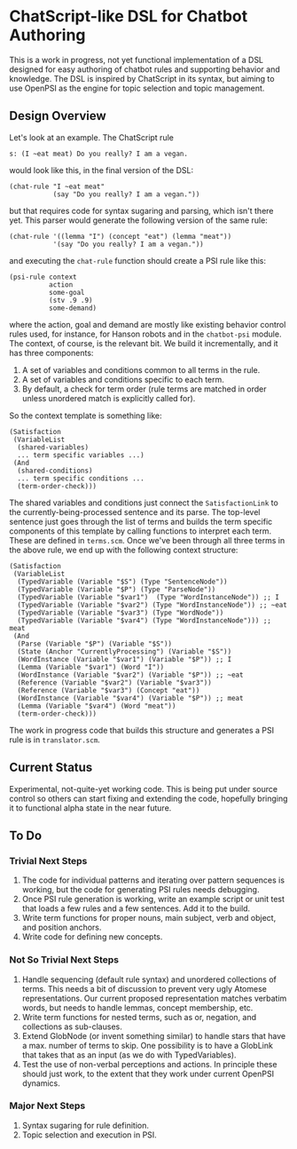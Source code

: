 # ChatScript-like DSL for Chatbot Authoring

This is a work in progress, not yet functional implementation of a DSL designed
for easy authoring of chatbot rules and supporting behavior and knowledge. The
DSL is inspired by ChatScript in its syntax, but aiming to use OpenPSI as the
engine for topic selection and topic management.

## Design Overview

Let's look at an example. The ChatScript rule

```
s: (I ~eat meat) Do you really? I am a vegan.
``` 

would look like this, in the final version of the DSL:

```
(chat-rule "I ~eat meat"
           (say "Do you really? I am a vegan."))
```

but that requires code for syntax sugaring and parsing, which isn't there
yet. This parser would generate the following version of the same rule:

``` 
(chat-rule '((lemma "I") (concept "eat") (lemma "meat"))
           '(say "Do you really? I am a vegan."))
``` 

and executing the `chat-rule` function should create a PSI rule like this:

```
(psi-rule context
          action
          some-goal
          (stv .9 .9)
          some-demand)
```

where the action, goal and demand are mostly like existing behavior control
rules used, for instance, for Hanson robots and in the `chatbot-psi` module. The
context, of course, is the relevant bit. We build it incrementally, and it has
three components:

1. A set of variables and conditions common to all terms in the rule.
2. A set of variables and conditions specific to each term.
3. By default, a check for term order (rule terms are matched in order unless
   unordered match is explicitly called for).
   
So the context template is something like:

```
(Satisfaction
 (VariableList
  (shared-variables)
  ... term specific variables ...)
 (And
  (shared-conditions)
  ... term specific conditions ...
  (term-order-check)))
```

The shared variables and conditions just connect the `SatisfactionLink` to the
currently-being-processed sentence and its parse. The top-level sentence just
goes through the list of terms and builds the term specific components of this
template by calling functions to interpret each term. These are defined in
`terms.scm`. Once we've been through all three terms in the above rule, we end
up with the following context structure:

```
(Satisfaction
 (VariableList
  (TypedVariable (Variable "$S") (Type "SentenceNode"))
  (TypedVariable (Variable "$P") (Type "ParseNode"))
  (TypedVariable (Variable "$var1")  (Type "WordInstanceNode")) ;; I
  (TypedVariable (Variable "$var2") (Type "WordInstanceNode")) ;; ~eat
  (TypedVariable (Variable "$var3") (Type "WordNode"))
  (TypedVariable (Variable "$var4") (Type "WordInstanceNode"))) ;; meat
 (And
  (Parse (Variable "$P") (Variable "$S"))
  (State (Anchor "CurrentlyProcessing") (Variable "$S"))
  (WordInstance (Variable "$var1") (Variable "$P")) ;; I
  (Lemma (Variable "$var1") (Word "I"))
  (WordInstance (Variable "$var2") (Variable "$P")) ;; ~eat
  (Reference (Variable "$var2") (Variable "$var3"))
  (Reference (Variable "$var3") (Concept "eat"))
  (WordInstance (Variable "$var4") (Variable "$P")) ;; meat
  (Lemma (Variable "$var4") (Word "meat"))
  (term-order-check)))
```

The work in progress code that builds this structure and generates a PSI rule is
in `translator.scm`.

## Current Status

Experimental, not-quite-yet working code. This is being put under source control
so others can start fixing and extending the code, hopefully bringing it to
functional alpha state in the near future.

## To Do

### Trivial Next Steps

1. The code for individual patterns and iterating over pattern sequences is
   working, but the code for generating PSI rules needs debugging. 
2. Once PSI rule generation is working, write an example script or unit test
   that loads a few rules and a few sentences. Add it to the build.
3. Write term functions for proper nouns, main subject, verb and object, and
   position anchors.
4. Write code for defining new concepts.

### Not So Trivial Next Steps

1. Handle sequencing (default rule syntax) and unordered collections of
   terms. This needs a bit of discussion to prevent very ugly Atomese
   representations. Our current proposed representation matches verbatim words,
   but needs to handle lemmas, concept membership, etc.
2. Write term functions for nested terms, such as or, negation, and collections
   as sub-clauses.
3. Extend GlobNode (or invent something similar) to handle stars that have a
   max. number of terms to skip. One possibility is to have a GlobLink that
   takes that as an input (as we do with TypedVariables).
4. Test the use of non-verbal perceptions and actions. In principle these should
   just work, to the extent that they work under current OpenPSI dynamics.
   
### Major Next Steps

1. Syntax sugaring for rule definition.
2. Topic selection and execution in PSI.
   

